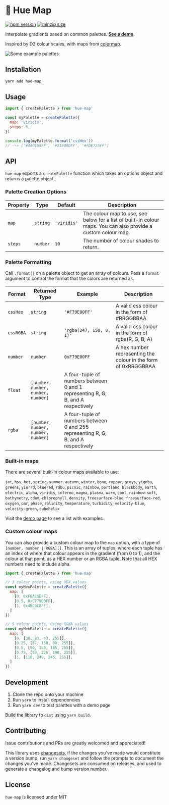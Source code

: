 # 🎨 Hue Map

[![npm version](https://img.shields.io/npm/v/hue-map)](https://www.npmjs.com/package/hue-map)
[![minzip size](https://img.shields.io/bundlephobia/minzip/hue-map)](https://bundlephobia.com/package/hue-map)

Interpolate gradients based on common palettes. **[See a demo](https://giraugh.github.io/hue-map/)**.

Inspired by D3 colour scales, with maps from [colormap](https://github.com/bpostlethwaite/colormap).

![Some example palettes](https://user-images.githubusercontent.com/8862273/185757207-643934bb-da49-42f6-9956-8185de6bcb19.png)

## Installation

```bash
yarn add hue-map
```

## Usage

```js
import { createPalette } from 'hue-map'

const myPalette = createPalette({
  map: 'viridis',
  steps: 3,
})

console.log(myPalette.format('cssHex'))
// --> ['#440154FF', '#21908DFF', '#FDE725FF']
```

## API

`hue-map` exports a `createPalette` function which takes an options object and returns a palette object.

### Palette Creation Options 

| Property | Type | Default | Description |
| -------- | ---- | ------- | ----------- |
| `map` | `string` | `'viridis'` | The colour map to use, see below for a list of built-in colour maps. You can also provide a custom colour map. |
| `steps` | `number` | `10` | The number of colour shades to return. |


### Palette Formatting

Call `.format()` on a palette object to get an array of colours. Pass a `format` argument to control the format that the colors are returned as.

| Format   | Returned Type | Example     | Description                                 |
| -------- | ------------- | ----------- | ------------------------------------------- |
| `cssHex` | `string`      | `'#F79E00FF'` | A valid css colour in the form of #RRGGBBAA |
| `cssRGBA` | `string`      | `'rgba(247, 158, 0, 1)'` | A valid css colour in the form of rgba(R, G, B, A) |
| `number` | `number`      | `0xF79E00FF` | A hex number representing the colour in the form of 0xRRGGBBAA |
| `float` | `[number, number, number, number]` | A four-tuple of numbers between 0 and 1 representing R, G, B, and A respectively |
| `rgba` | `[number, number, number, number]` | A four-tuple of numbers between 0 and 255 representing R, G, B, and A respectively |


### Built-in maps

There are several built-in colour maps available to use:

`jet`, `hsv`, `hot`, `spring`, `summer`, `autumn`, `winter`, `bone`, `copper`, `greys`, `yignbu`, `greens`, `yiorrd`, `bluered`, `rdbu`, `picnic`, `rainbow`, `portland`, `blackbody`, `earth`, `electric`, `alpha`, `viridis`, `inferno`, `magma`, `plasma`, `warm`, `cool`, `rainbow-soft`, `bathymetry`, `cdom`, `chlorophyll`, `density`, `freesurface-blue`, `freesurface-red`, `oxygen`, `par`, `phase`, `salinity`, `temperature`, `turbidity`, `velocity-blue`, `velocity-green`, `cubehelix`

Visit the [demo page](https://giraugh.github.io/hue-map/) to see a list with examples.

### Custom colour maps

You can also provide a custom colour map to the `map` option, with a type of `[number, number | RGBA][]`. This is an array of tuples, where each tuple has an index of where that colour appears in the gradient (from 0 to 1), and the colour at that point, as a HEX number or an RGBA tuple. Note that all HEX numbers need to include alpha.

```js
import { createPalette } from 'hue-map'

// 3 colour points, using HEX values
const myHexPalette = createPalette({
  map: [
    [0, 0xFEAC5EFF],
    [0.5, 0xC779D0FF],
    [1, 0x4BC0C8FF],
  ]
})

// 5 colour points, using RGBA values
const myHexPalette = createPalette({
  map: [
    [0, [38, 83, 43, 255]],
    [0.25, [57, 158, 90, 255]],
    [0.5, [90, 188, 185, 255]],
    [0.75, [99, 226, 198, 255]],
    [1, [110, 249, 245, 255]],
  ]
})
```

## Development

1. Clone the repo onto your machine
2. Run `yarn` to install dependencies
3. Run `yarn dev` to test palettes with a demo page

Build the library to `dist` using `yarn build`.

## Contributing

Issue contributions and PRs are greatly welcomed and appreciated!

This library uses [changesets](https://github.com/changesets/changesets), if the changes you've made would constitute a version bump, run `yarn changeset` and follow the prompts to document the changes you've made. Changesets are consumed on releases, and used to generate a changelog and bump version number.

## License

`hue-map` is licensed under MIT
